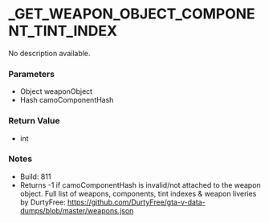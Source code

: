 # _GET_WEAPON_OBJECT_COMPONENT_TINT_INDEX

No description available.

### Parameters
* Object weaponObject
* Hash camoComponentHash

### Return Value
* int

### Notes
* Build: 811
* Returns -1 if camoComponentHash is invalid/not attached to the weapon object.
Full list of weapons, components, tint indexes & weapon liveries by DurtyFree: https://github.com/DurtyFree/gta-v-data-dumps/blob/master/weapons.json

